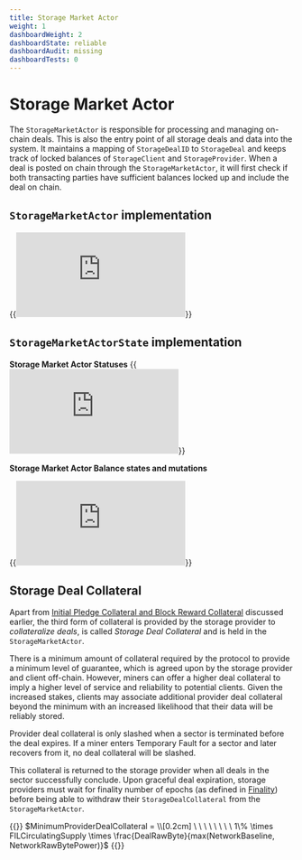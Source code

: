```yaml
---
title: Storage Market Actor
weight: 1
dashboardWeight: 2
dashboardState: reliable
dashboardAudit: missing
dashboardTests: 0
---
```


# Storage Market Actor

The `StorageMarketActor` is responsible for processing and managing on-chain deals. This is also the entry point of all storage deals and data into the system. It maintains a mapping of `StorageDealID` to `StorageDeal` and keeps track of locked balances of `StorageClient` and `StorageProvider`. When a deal is posted on chain through the `StorageMarketActor`, it will first check if both transacting parties have sufficient balances locked up and include the deal on chain. 

## `StorageMarketActor` implementation

{{<embed src="https://github.com/filecoin-project/specs-actors/blob/master/actors/builtin/market/market_actor.go" lang="go">}}

## `StorageMarketActorState` implementation

**Storage Market Actor Statuses**
{{<embed src="https://github.com/filecoin-project/specs-actors/blob/master/actors/builtin/market/market_state.go" lang="go">}}

**Storage Market Actor Balance states and mutations**
 
{{<embed src="https://github.com/filecoin-project/specs-actors/blob/master/actors/builtin/market/market_balances.go" lang="go">}}


## Storage Deal Collateral

Apart from [Initial Pledge Collateral and Block Reward Collateral](miner_collaterals) discussed earlier, the third form of collateral is provided by the storage provider to _collateralize deals_, is called _Storage Deal Collateral_ and is held in the `StorageMarketActor`.

There is a minimum amount of collateral required by the protocol to provide a minimum level of guarantee, which is agreed upon by the storage provider and client off-chain. However, miners can offer a higher deal collateral to imply a higher level of service and reliability to potential clients. Given the increased stakes, clients may associate additional provider deal collateral beyond the minimum with an increased likelihood that their data will be reliably stored.

Provider deal collateral is only slashed when a sector is terminated before the deal expires. If a miner enters Temporary Fault for a sector and later recovers from it, no deal collateral will be slashed.

This collateral is returned to the storage provider when all deals in the sector successfully conclude. Upon graceful deal expiration, storage providers must wait for finality number of epochs (as defined in [Finality](expected_consensus#finality-in-ec)) before being able to withdraw their `StorageDealCollateral` from the `StorageMarketActor`.


{{<katex>}}
$MinimumProviderDealCollateral = \\[0.2cm] \ \ \ \ \ \ \ \ 1\% \times FILCirculatingSupply \times \frac{DealRawByte}{max(NetworkBaseline, NetworkRawBytePower)}$
{{</katex>}}
